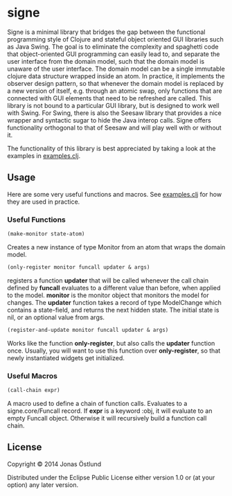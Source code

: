 # signe

Signe is a minimal library that bridges the gap between the functional programming style of Clojure and stateful object oriented GUI libraries such as Java Swing. The goal is to eliminate the complexity and spaghetti code that object-oriented GUI programming can easily lead to, and separate the user interface from the domain model, such that the domain model is unaware of the user interface. The domain model can be a single immutable clojure data structure wrapped inside an atom. In practice, it implements the observer design pattern, so that whenever the domain model is replaced by a new version of itself, e.g. through an atomic swap, only functions that are connected with GUI elements that need to be refreshed are called. This library is not bound to a particular GUI library, but is designed to work well with Swing. For Swing, there is also the Seesaw library that provides a nice wrapper and syntactic sugar to hide the Java interop calls. Signe offers functionality orthogonal to that of Seesaw and will play well with or without it.

The functionality of this library is best appreciated by taking a look at the examples in [examples.clj](src/signe/examples.clj).

## Usage
Here are some very useful functions and macros. See [examples.clj](src/signe/examples.clj) for how they are used in practice.

### Useful Functions
```clojure
(make-monitor state-atom)
```
Creates a new instance of type Monitor from an atom that wraps the domain model.

```clojure
(only-register monitor funcall updater & args)
```
registers a function **updater** that will be called whenever the call chain defined by **funcall** evaluates to a different value than before, when applied to the model. **monitor** is the monitor object that monitors the model for changes. The **updater** function takes a record of type ModelChange which contains a state-field, and returns the next hidden state. The initial state is nil, or an optional value from args.

```clojure
(register-and-update monitor funcall updater & args)
```
Works like the function **only-register**, but also calls the **updater** function once. Usually, you will want to use this function over **only-register**, so that newly instantiated widgets get initialized.


### Useful Macros
```clojure
(call-chain expr)
```
A macro used to define a chain of function calls. Evaluates to a signe.core/Funcall record. If **expr** is a keyword :obj, it will evaluate to an empty Funcall object. Otherwise it will recursively build a function call chain.

## License

Copyright © 2014 Jonas Östlund

Distributed under the Eclipse Public License either version 1.0 or (at
your option) any later version.
